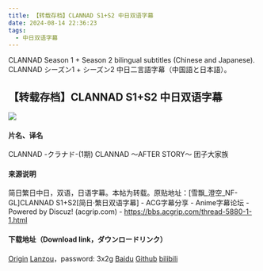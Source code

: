```yaml
---
title: 【转载存档】CLANNAD S1+S2 中日双语字幕
date: 2024-08-14 22:36:23
tags:
  - 中日双语字幕
---
```


CLANNAD Season 1 + Season 2 bilingual subtitles (Chinese and Japanese).
CLANNAD シーズン1 + シーズン2 中日二言語字幕（中国語と日本語）。

<!-- more -->

## 【转载存档】CLANNAD S1+S2 中日双语字幕

![](https://raw.githubusercontent.com.lwtdzh.ip-ddns.com/lwtdzh/imghost/master/img/20241219194651228.webp)

#### 片名、译名
CLANNAD -クラナド-(1期)
CLANNAD ～AFTER STORY～
团子大家族

#### 来源说明
简日繁日中日，双语，日语字幕。本帖为转载。原贴地址：[雪飘_澄空_NF-GL]CLANNAD S1+S2[简日·繁日双语字幕] - ACG字幕分享 - Anime字幕论坛 - Powered by Discuz! (acgrip.com) - https://bbs.acgrip.com/thread-5880-1-1.html

#### 下载地址（Download link，ダウンロードリンク）
[Origin](https://bbs.acgrip.com/thread-5880-1-1.html)
[Lanzou](https://wwqq.lanzoub.com/b0r9gejhi)，password: 3x2g
[Baidu](https://pan.baidu.com/s/1yeiRf-YN2UpxIUqxBXkcvA?pwd=zuh6)
[Github](https://github.com/lwtdzh/imghost/blob/master/subs/%5B%E9%9B%AA%E9%A3%98_%E6%BE%84%E7%A9%BA_NF-GL%5D%20Clannad%20S1%20S2%20%5B%E7%AE%80%E6%97%A5%C2%B7%E7%B9%81%E6%97%A5%E5%8F%8C%E8%AF%AD%E5%AD%97%E5%B9%95%5D.zip)
[bilibili](https://www.bilibili.com/opus/965541998574436377)

